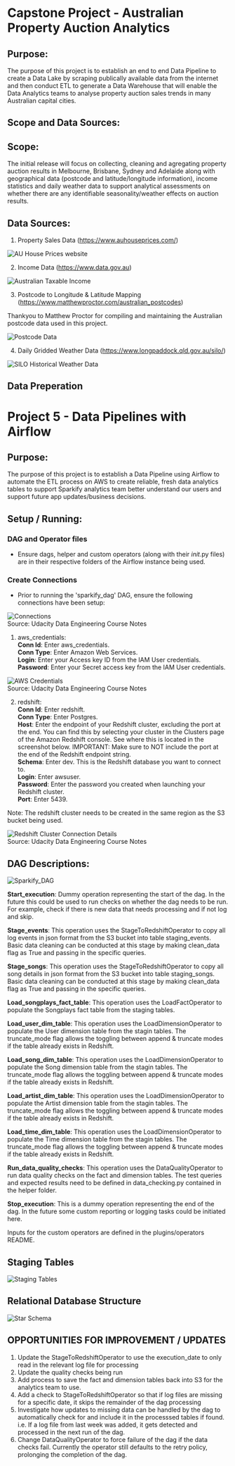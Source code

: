 # Capstone Project - Australian Property Auction Analytics

## Purpose:

The purpose of this project is to establish an end to end Data Pipeline to create a Data Lake by scraping publically available data from the internet and then conduct ETL to generate a Data Warehouse that will enable the Data Analytics teams to analyse property auction sales trends in many Australian capital cities.

## Scope and Data Sources:

## Scope:

The initial release will focus on collecting, cleaning and agregating property auction results in Melbourne, Brisbane, Sydney and Adelaide along with geographical data (postcode and latitude/longitude information), income statistics and daily weather data to support analytical assessments on whether there are any identifiable seasonality/weather effects on auction results.

## Data Sources:

1.  Property Sales Data (https://www.auhouseprices.com/)

![AU House Prices website](./Resources/AUHousePrices.png)

2.  Income Data (https://www.data.gov.au)

![Australian Taxable Income](./Resources/data_gov_au.png)

3.  Postcode to Longitude & Latitude Mapping (https://www.matthewproctor.com/australian_postcodes)

Thankyou to Matthew Proctor for compiling and maintaining the Australian postcode data used in this project.

![Postcode Data](./Resources/postcodes.png)

4.  Daily Gridded Weather Data (https://www.longpaddock.qld.gov.au/silo/)

![SILO Historical Weather Data](./Resources/SILO.png)

## Data Preperation

# Project 5 - Data Pipelines with Airflow

## Purpose:

The purpose of this project is to establish a Data Pipeline using Airflow to automate the ETL process on AWS to create reliable, fresh data analytics tables to support Sparkify analytics team better understand our users and support future app updates/business decisions.

## Setup / Running:

### DAG and Operator files

- Ensure dags, helper and custom operators (along with their _init_.py files) are in their respective folders of the Airflow instance being used.

### Create Connections

- Prior to running the 'sparkify_dag' DAG, ensure the following connections have been setup:

![Connections](./Resources/admin-connections.png)  
Source: Udacity Data Engineering Course Notes

1.  aws_credentials:  
    **Conn Id**: Enter aws_credentials.  
    **Conn Type**: Enter Amazon Web Services.  
    **Login**: Enter your Access key ID from the IAM User credentials.  
    **Password**: Enter your Secret access key from the IAM User credentials.

![AWS Credentials](./Resources/connection-aws-credentials.png)  
Source: Udacity Data Engineering Course Notes

2.  redshift:  
    **Conn Id**: Enter redshift.  
    **Conn Type**: Enter Postgres.  
    **Host**: Enter the endpoint of your Redshift cluster, excluding the port at the end. You can find this by selecting your cluster in the Clusters page of the Amazon Redshift console. See where this is located in the screenshot below. IMPORTANT: Make sure to NOT include the port at the end of the Redshift endpoint string.  
    **Schema**: Enter dev. This is the Redshift database you want to connect to.  
    **Login**: Enter awsuser.  
    **Password**: Enter the password you created when launching your Redshift cluster.  
    **Port**: Enter 5439.

Note: The redshift cluster needs to be created in the same region as the S3 bucket being used.

![Redshift Cluster Connection Details](./Resources/connection-redshift.png)  
Source: Udacity Data Engineering Course Notes

## DAG Descriptions:

![Sparkify_DAG](./Resources/sparkify_dag_image.png)

**Start_execution**: Dummy operation representing the start of the dag. In the future this could be used to run checks on whether the dag needs to be run. For example, check if there is new data that needs processing and if not log and skip.

**Stage_events**: This operation uses the StageToRedshiftOperator to copy all log events in json format from the S3 bucket into table staging_events. Basic data cleaning can be conducted at this stage by making clean_data flag as True and passing in the specific queries.

**Stage_songs**: This operation uses the StageToRedshiftOperator to copy all song details in json format from the S3 bucket into table staging_songs. Basic data cleaning can be conducted at this stage by making clean_data flag as True and passing in the specific queries.

**Load_songplays_fact_table**: This operation uses the LoadFactOperator to populate the Songplays fact table from the staging tables.

**Load_user_dim_table**: This operation uses the LoadDimensionOperator to populate the User dimension table from the stagin tables. The truncate_mode flag allows the toggling between append & truncate modes if the table already exists in Redshift.

**Load_song_dim_table**: This operation uses the LoadDimensionOperator to populate the Song dimension table from the stagin tables. The truncate_mode flag allows the toggling between append & truncate modes if the table already exists in Redshift.

**Load_artist_dim_table**: This operation uses the LoadDimensionOperator to populate the Artist dimension table from the stagin tables. The truncate_mode flag allows the toggling between append & truncate modes if the table already exists in Redshift.

**Load_time_dim_table**: This operation uses the LoadDimensionOperator to populate the Time dimension table from the stagin tables. The truncate_mode flag allows the toggling between append & truncate modes if the table already exists in Redshift.

**Run_data_quality_checks**: This operation uses the DataQualityOperator to run data quality checks on the fact and dimension tables. The test queries and expected results need to be defined in data_checking.py contained in the helper folder.

**Stop_execution**: This is a dummy operation representing the end of the dag. In the future some custom reporting or logging tasks could be initiated here.

Inputs for the custom operators are defined in the plugins/operators README.

## Staging Tables

![Staging Tables](./Resources/Project5_staging_tables.png)

## Relational Database Structure

![Star Schema](./Resources/Project5_star_schema.png)

## OPPORTUNITIES FOR IMPROVEMENT / UPDATES

<ol>
<li> Update the StageToRedshiftOperator to use the execution_date to only read in the relevant log file for processing </li>
<li> Update the quality checks being run </li>
<li> Add process to save the fact and dimension tables back into S3 for the analytics team to use. </li>
<li> Add a check to StageToRedshiftOperator so that if log files are missing for a specific date, it skips the remainder of the dag processing </li>
<li> Investigate how updates to missing data can be handled by the dag to automatically check for and include it in the processsed tables if found. i.e. If a log file from last week was added, it gets detected and processed in the next run of the dag. </li>  
<li>  Change DataQualityOperator to force failure of the dag if the data checks fail.  Currently the operator still defaults to the retry policy, prolonging the completion of the dag.
</ol>
